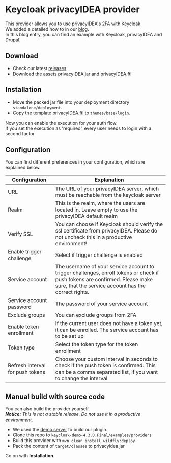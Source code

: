 # Keycloak privacyIDEA provider

This provider allows you to use privacyIDEA's 2FA with Keycloak.  
We added a detailed how to in our [blog](https://www.privacyidea.org/how-to-use-keycloak-with-privacyidea/).  
In this blog entry, you can find an example with Keycloak, privacyIDEA and Drupal.

## Download

* Check our latest [releases](https://github.com/privacyidea/keycloak-provider/releases)
* Download the assets privacyIDEA.jar and privacyIDEA.ftl

## Installation

* Move the packed jar file into your deployment directory `standalone/deployment`.  
* Copy the template privacyIDEA.ftl to `themes/base/login`.

Now you can enable the execution for your auth flow.  
If you set the execution as 'required', every user needs to login with a second factor.

## Configuration

You can find different preferences in your configuration, which are explained below.

| Configuration | Explanation |
| ----- | ----- |
| URL | The URL of your privacyIDEA server, which must be reachable from the keycloak server |
| Realm | This is the realm, where the users are located in. Leave empty to use the privacyIDEA default realm|
| Verify SSL | You can choose if Keycloak should verify the ssl certificate from privacyIDEA. Please do not uncheck this in a productive environment! |
| Enable trigger challenge | Select if trigger challenge is enabled |
| Service account | The username of your service account to trigger challenges, enroll tokens or check if push tokens are confirmed. Please make sure, that the service account has the correct rights. |
| Service account password | The password of your service account |
| Exclude groups | You can exclude groups from 2FA |
| Enable token enrollment | If the current user does not have a token yet, it can be enrolled. The service account has to be set up |
| Token type | Select the token type for the token enrollment |
| Refresh interval for push tokens | Choose your custom interval in seconds to check if the push token is confirmed. This can be a comma separated list, if you want to change the interval |

## Manual build with source code

You can also build the provider yourself.  
***Notice:** This is not a stable release. Do not use it in a productive environment.*

* We used the [demo server](https://www.keycloak.org/archive/downloads-4.3.0.html) to build our plugin.
* Clone this repo to `keycloak-demo-4.3.0.Final/examples/providers`
* Build this provider with `mvn clean install wildfly:deploy`
* Pack the content of `target/classes` to privacyidea.jar

Go on with **Installation**.
